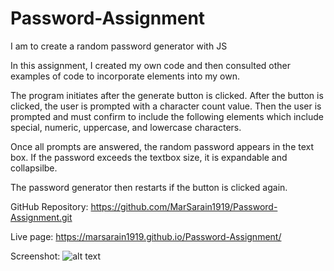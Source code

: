 # Password-Assignment
I am to create a random password generator with JS

In this assignment, I created my own code and then consulted other examples of code to incorporate elements into my own. 

The program initiates after the generate button is clicked. After the button is clicked, the user is prompted with a character count value. Then the user is prompted and must confirm to include the following elements which include special, numeric, uppercase, and lowercase characters.

Once all prompts are answered, the random password appears in the text box. If the password exceeds the textbox size, it is expandable and collapsilbe.

The password generator then restarts if the button is clicked again.

GitHub Repository: https://github.com/MarSarain1919/Password-Assignment.git

Live page: https://marsarain1919.github.io/Password-Assignment/

Screenshot: 
![alt text](screencapture-file-Users-katjasarain-Desktop-ucsd-bootcamp-files-HW-DEVELOP-JS-homework-Password-Assignment-index-html-2021-03-27-18_53_43.png "Screenshot of my page")